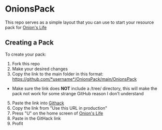 # OnionsPack
This repo serves as a simple layout that you can use to start your resource pack for [Onion's Life](https://onions.life)

## Creating a Pack
To create your pack:
1. Fork this repo
2. Make your desired changes
3. Copy the link to the main folder in this format: https://github.com/*username*/OnionsPack/main/OnionsPack
  - Make sure the link does **NOT** include a /tree/ directory, this will make the pack not work for some strange GitHub reason I don't understand
5. Paste the link into [Githack](https://raw.githack.com)
6. Copy the link from "Use this URL in production"
7. Press "U" on the home screen of [Onion's Life](https://onions.life)
8. Paste in the GitHack link
9. Profit
